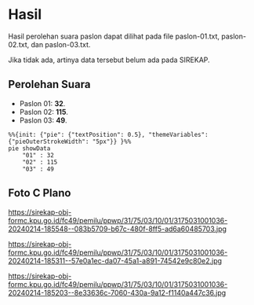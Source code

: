 # Hasil

Hasil perolehan suara paslon dapat dilihat pada file paslon-01.txt, paslon-02.txt, dan paslon-03.txt.

Jika tidak ada, artinya data tersebut belum ada pada SIREKAP.

## Perolehan Suara

 * Paslon 01: **32**.
 * Paslon 02: **115**.
 * Paslon 03: **49**.

```mermaid
%%{init: {"pie": {"textPosition": 0.5}, "themeVariables": {"pieOuterStrokeWidth": "5px"}} }%%
pie showData
    "01" : 32
    "02" : 115
    "03" : 49
```
## Foto C Plano

https://sirekap-obj-formc.kpu.go.id/fc49/pemilu/ppwp/31/75/03/10/01/3175031001036-20240214-185548--083b5709-b67c-480f-8ff5-ad6a60485703.jpg

https://sirekap-obj-formc.kpu.go.id/fc49/pemilu/ppwp/31/75/03/10/01/3175031001036-20240214-185311--57e0a1ec-da07-45a1-a891-74542e9c80e2.jpg

https://sirekap-obj-formc.kpu.go.id/fc49/pemilu/ppwp/31/75/03/10/01/3175031001036-20240214-185203--8e33636c-7060-430a-9a12-f1140a447c36.jpg
